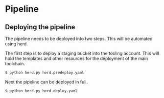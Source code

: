 # Pipeline

## Deploying the pipeline
The pipeline needs to be deployed into two steps. This will be automated using herd.

The first step is to deploy a staging bucket into the tooling account. This will hold the templates
and other resources for the deployment of the main toolchain.
```sh
$ python herd.py herd.predeploy.yaml
```

Next the pipeline can be deployed in full.
```sh
$ python herd.py herd.deploy.yaml
```
